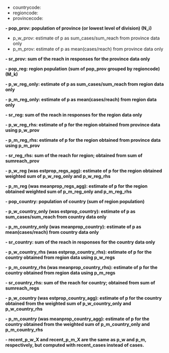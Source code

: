 
- countrycode: 
- regioncode:
- provincecode:

**- pop_prov: population of province (or lowest level of division) (N_i)**

- p_w_prov: estimate of p as sum_cases/sum_reach from province data only
- p_m_prov: estimate of p as mean(cases/reach) from province data only

**- sr_prov: sum of the reach in responses for the province data only**

**- pop_reg: region population (sum of pop_prov grouped by regioncode) (M_k)**

**- p_w_reg_only: estimate of p as sum_cases/sum_reach from region data only**

**- p_m_reg_only: estimate of p as mean(cases/reach) from region data only**

**- sr_reg: sum of the reach in responses for the region data only**

**- p_w_reg_rhs: estimate of p for the region obtained from province data using p_w_prov**

**- p_m_reg_rhs: estimate of p for the region obtained from province data using p_m_prov**

**- sr_reg_rhs: sum of the reach for region; obtained from sum of sumreach_prov**

**- p_w_reg (was estprop_regs_agg):  estimate of p for the region obtained weighted sum of p_w_reg_only and p_w_reg_rhs**

**- p_m_reg (was meanprop_regs_agg): estimate of p for the region obtained weighted sum of p_m_reg_only and p_m_reg_rhs**

**- pop_country: population of country (sum of region population)**

**- p_w_country_only (was estprop_country):  estimate of p as sum_cases/sum_reach from country data only**

**- p_m_country_only (was meanprop_country): estimate of p as mean(cases/reach) from country data only**

**- sr_country: sum of the reach in responses for the country data only**

**- p_w_country_rhs (was estprop_country_rhs): estimate of p for the country obtained from region data using p_w_regs**

**- p_m_country_rhs (was meanprop_country_rhs): estimate of p for the country obtained from region data using p_m_regs**

**- sr_country_rhs: sum of the reach for country; obtained from sum of sumreach_regs**

**- p_w_country (was estprop_country_agg): estimate of p for the country obtained from the weighted sum of p_w_country_only and p_w_country_rhs**

**- p_m_country (was meanprop_country_agg): estimate of p for the country obtained from the weighted sum of p_m_country_only and p_m_country_rhs**

**- recent_p_w_X and recent_p_m_X are the same as p_w and p_m, respectively, but computed with recent_cases instead of cases.**

